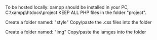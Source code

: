 To be hosted locally: xampp should be installed in your PC, C:\xampp\htdocs\project
KEEP ALL PHP files in the folder "project".

Create a folder named: "style"
Copy/paste the .css files into the folder

Create a folder named: "img"
Copy/paste the iamges into the folder
